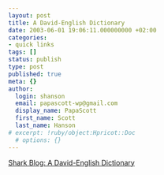 ```yaml
---
layout: post
title: A David-English Dictionary
date: 2003-06-01 19:06:11.000000000 +02:00
categories:
- quick links
tags: []
status: publish
type: post
published: true
meta: {}
author:
  login: shanson
  email: papascott-wp@gmail.com
  display_name: PapaScott
  first_name: Scott
  last_name: Hanson
# excerpt: !ruby/object:Hpricot::Doc
  # options: {}
---
```

<p><a title="Talk to your toddler in 20 words or less" href="http://www.usefulwork.com/shark/archives/000706.html#000706">Shark Blog: A David-English Dictionary</a></p>
